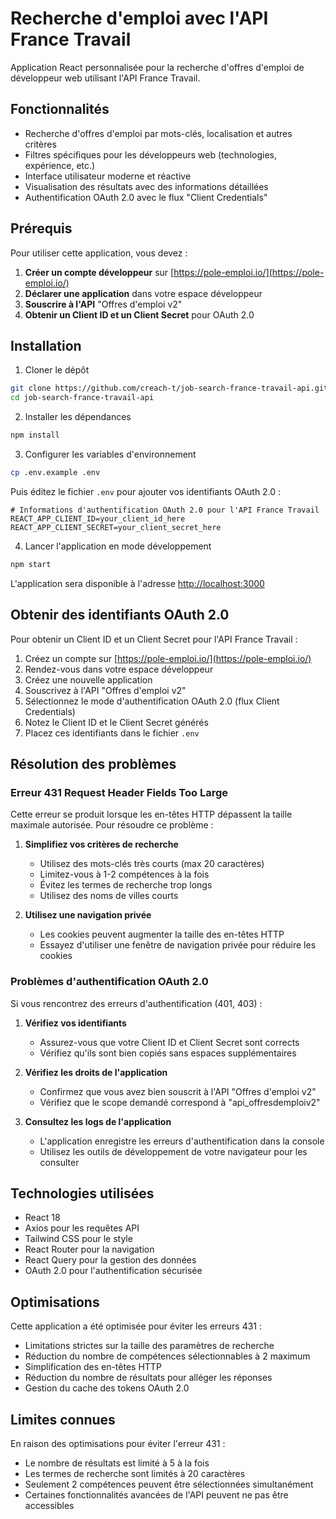 # Recherche d'emploi avec l'API France Travail

Application React personnalisée pour la recherche d'offres d'emploi de développeur web utilisant l'API France Travail.

## Fonctionnalités

- Recherche d'offres d'emploi par mots-clés, localisation et autres critères
- Filtres spécifiques pour les développeurs web (technologies, expérience, etc.)
- Interface utilisateur moderne et réactive
- Visualisation des résultats avec des informations détaillées
- Authentification OAuth 2.0 avec le flux "Client Credentials"

## Prérequis

Pour utiliser cette application, vous devez :

1. **Créer un compte développeur** sur [https://pole-emploi.io/](https://pole-emploi.io/)
2. **Déclarer une application** dans votre espace développeur
3. **Souscrire à l'API** "Offres d'emploi v2" 
4. **Obtenir un Client ID et un Client Secret** pour OAuth 2.0

## Installation

1. Cloner le dépôt
```bash
git clone https://github.com/creach-t/job-search-france-travail-api.git
cd job-search-france-travail-api
```

2. Installer les dépendances
```bash
npm install
```

3. Configurer les variables d'environnement
```bash
cp .env.example .env
```
Puis éditez le fichier `.env` pour ajouter vos identifiants OAuth 2.0 :
```
# Informations d'authentification OAuth 2.0 pour l'API France Travail
REACT_APP_CLIENT_ID=your_client_id_here
REACT_APP_CLIENT_SECRET=your_client_secret_here
```

4. Lancer l'application en mode développement
```bash
npm start
```

L'application sera disponible à l'adresse [http://localhost:3000](http://localhost:3000)

## Obtenir des identifiants OAuth 2.0

Pour obtenir un Client ID et un Client Secret pour l'API France Travail :

1. Créez un compte sur [https://pole-emploi.io/](https://pole-emploi.io/)
2. Rendez-vous dans votre espace développeur
3. Créez une nouvelle application
4. Souscrivez à l'API "Offres d'emploi v2"
5. Sélectionnez le mode d'authentification OAuth 2.0 (flux Client Credentials)
6. Notez le Client ID et le Client Secret générés
7. Placez ces identifiants dans le fichier `.env`

## Résolution des problèmes

### Erreur 431 Request Header Fields Too Large

Cette erreur se produit lorsque les en-têtes HTTP dépassent la taille maximale autorisée. Pour résoudre ce problème :

1. **Simplifiez vos critères de recherche**
   - Utilisez des mots-clés très courts (max 20 caractères)
   - Limitez-vous à 1-2 compétences à la fois
   - Évitez les termes de recherche trop longs
   - Utilisez des noms de villes courts

2. **Utilisez une navigation privée**
   - Les cookies peuvent augmenter la taille des en-têtes HTTP
   - Essayez d'utiliser une fenêtre de navigation privée pour réduire les cookies

### Problèmes d'authentification OAuth 2.0

Si vous rencontrez des erreurs d'authentification (401, 403) :

1. **Vérifiez vos identifiants**
   - Assurez-vous que votre Client ID et Client Secret sont corrects
   - Vérifiez qu'ils sont bien copiés sans espaces supplémentaires

2. **Vérifiez les droits de l'application**
   - Confirmez que vous avez bien souscrit à l'API "Offres d'emploi v2"
   - Vérifiez que le scope demandé correspond à "api_offresdemploiv2"

3. **Consultez les logs de l'application**
   - L'application enregistre les erreurs d'authentification dans la console
   - Utilisez les outils de développement de votre navigateur pour les consulter

## Technologies utilisées

- React 18
- Axios pour les requêtes API
- Tailwind CSS pour le style
- React Router pour la navigation
- React Query pour la gestion des données
- OAuth 2.0 pour l'authentification sécurisée

## Optimisations

Cette application a été optimisée pour éviter les erreurs 431 :

- Limitations strictes sur la taille des paramètres de recherche
- Réduction du nombre de compétences sélectionnables à 2 maximum
- Simplification des en-têtes HTTP
- Réduction du nombre de résultats pour alléger les réponses
- Gestion du cache des tokens OAuth 2.0

## Limites connues

En raison des optimisations pour éviter l'erreur 431 :

- Le nombre de résultats est limité à 5 à la fois
- Les termes de recherche sont limités à 20 caractères
- Seulement 2 compétences peuvent être sélectionnées simultanément
- Certaines fonctionnalités avancées de l'API peuvent ne pas être accessibles